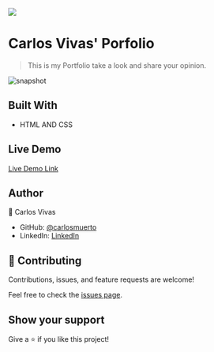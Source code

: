 ![](https://img.shields.io/badge/Microverse-blueviolet)
# Carlos Vivas' Porfolio

> This is my Portfolio take a look and share your opinion.

![snapshot](https://user-images.githubusercontent.com/34493013/185758016-72b75e0b-9c39-4e9a-9aee-1e12bc57272e.png)

## Built With

- HTML AND CSS

## Live Demo

[Live Demo Link](https://carlosmuerto.github.io/Portfolio/)

## Author

👤 Carlos Vivas

- GitHub: [@carlosmuerto](https://github.com/carlosmuerto)
- LinkedIn: [LinkedIn](https://www.linkedin.com/in/carlos-vivas-818ab831/)


## 🤝 Contributing

Contributions, issues, and feature requests are welcome!

Feel free to check the [issues page](../../issues/).

## Show your support

Give a ⭐️ if you like this project!
